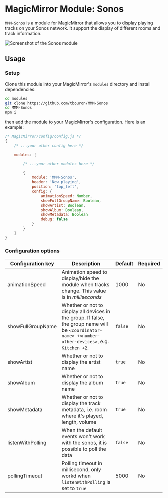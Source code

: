 # MagicMirror Module: Sonos

`MMM-Sonos` is a module for [MagicMirror](https://github.com/MichMich/MagicMirror) that allows you to display playing tracks on your Sonos network.
It support the display of different rooms and track information.

![Screenshot of the Sonos module](./screenshot.png)

## Usage

### Setup

Clone this module into your MagicMirror's `modules` directory and install dependencies:

```sh
cd modules
git clone https://github.com/tbouron/MMM-Sonos
cd MMM-Sonos
npm i
```

then add the module to your MagicMirror's configuration. Here is an example:

```javascript
/* MagicMirror/config/config.js */
{
    /* ...your other config here */

    modules: [

        /* ...your other modules here */

        {
            module: 'MMM-Sonos',
            header: 'Now playing',
            position: 'top_left',
            config: {
                animationSpeed: Number,
                showFullGroupName: Boolean,
                showArtist: Boolean,
                showAlbum: Boolean,
                showMetadata: Boolean
                debug: false
            }
        }
    ]
}
```

### Configuration options

| Configuration key | Description | Default | Required |
| --- | --- | --- | --- |
| animationSpeed | Animation speed to display/hide the module when tracks change. This value is in _milliseconds_ | 1000 | No |
| showFullGroupName | Whether or not to display all devices in the group. If false, the group name will be `<coordinator-name> +<number-other-devices>`, e.g. `Kitchen +2`. | `false` | No |
| showArtist | Whether or not to display the artist name | `true` | No |
| showAlbum | Whether or not to display the album name | `true` | No |
| showMetadata | Whether or not to display the track metadata, i.e. room where it's played, length, volume | `true` | No |
| listenWithPolling | When the default events won't work with the sonos, it is possible to poll the data | `false` | No |
| pollingTimeout | Polling timeout in millisecond, only workd when `listenWithPolling` is set to `true` | 5000 | No |
